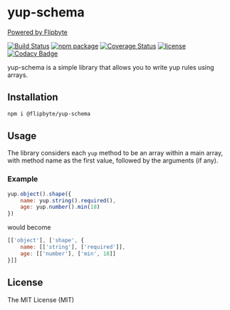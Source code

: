 # yup-schema
[Powered by Flipbyte](https://www.flipbyte.com/)

[![Build Status][build-badge]][build]
[![npm package][npm-badge]][npm]
[![Coverage Status][coveralls-badge]][coveralls]
[![license][license-badge]][license]
[![Codacy Badge][codacy-badge]][codacy]

yup-schema is a simple library that allows you to write yup rules using arrays.

## Installation

```sh
npm i @flipbyte/yup-schema
```

## Usage

The library considers each `yup` method to be an array within a main array, with method name as the first value, followed by the arguments (if any).

### Example

```js
yup.object().shape({
    name: yup.string().required(),
    age: yup.number().min(18)
})
```

would become

```js
[['object'], ['shape', {
    name: [['string'], ['required']],
    age: [['number'], ['min', 18]]
}]]
```

## License
The MIT License (MIT)

[build-badge]: https://travis-ci.org/flipbyte/yup-schema.svg?branch=master
[build]: https://travis-ci.org/flipbyte/yup-schema

[npm-badge]: https://img.shields.io/npm/v/@flipbyte/yup-schema.svg
[npm]: https://www.npmjs.com/package/@flipbyte/yup-schema

[coveralls-badge]: https://coveralls.io/repos/github/flipbyte/yup-schema/badge.svg
[coveralls]: https://coveralls.io/github/flipbyte/yup-schema

[license-badge]: https://badgen.now.sh/badge/license/MIT
[license]: ./LICENSE

[codacy-badge]: https://api.codacy.com/project/badge/Grade/18e71277b7e94ad9aca885b5ba3d890c
[codacy]: https://www.codacy.com/app/easeq/yup-schema?utm_source=github.com&amp;utm_medium=referral&amp;utm_content=flipbyte/yup-schema&amp;utm_campaign=Badge_Grade
